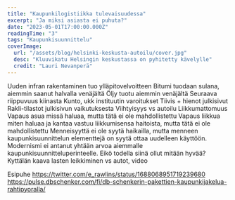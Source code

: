 ```yaml
---
title: "Kaupunkilogistiikka tulevaisuudessa"
excerpt: "Ja miksi asiasta ei puhuta?"
date: "2023-05-01T17:00:00.000Z"
readingTime: "3"
tags: "Kaupunkisuunnittelu"
coverImage:
  url: "/assets/blog/helsinki-keskusta-autoilu/cover.jpg"
  desc: "Kluuvikatu Helsingin keskustassa on pyhitetty kävelylle"
  credit: "Lauri Nevanperä"
---
```


Uuden infran rakentaminen tuo ylläpitovelvoitteen
Bitumi tuodaan sulana, aiemmin saanut halvalla venäjältä
Öljy tuotu aiemmin venäjältä
Seuraava riippuvuus kiinasta
Kunto, ukk instituutin varoitukset
Tiivis + hienot julkisivut
Rakli-tilastot julkisivun vaikutuksesta
Viihtyisyys vs autoilu
Liikkumattomuus
Vapaus asua missä haluaa, mutta tätä ei ole mahdollistettu
Vapaus liikkua miten haluaa ja kantaa vastuu liikkumisensa haitoista, mutta tätä ei ole mahdollistettu
Menneisyyttä ei ole syytä haikailla, mutta menneen kaupunkisuunnittelun elementtejä on syytä ottaa uudelleen käyttöön. Modernismi ei antanut yhtään arvoa aiemmalle kaupunkisuunnitteluperinteelle. Eikö todella siinä ollut mitään hyvää?
Kyttälän kaava lasten leikkiminen vs autot, video

Esipuhe
https://twitter.com/e_rawlins/status/1688068951719239680
https://pulse.dbschenker.com/fi/db-schenkerin-pakettien-kaupunkijakelua-rahtipyoralla/

#
